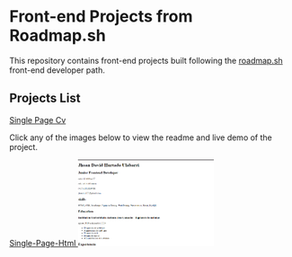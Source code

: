 # Front-end Projects from Roadmap.sh

This repository contains front-end projects built following the [roadmap.sh](https://roadmap.sh/) front-end developer path.

## Projects List

[Single Page Cv](https://roadmap.sh/projects/single-page-cv)

Click any of the images below to view the readme and live demo of the project.

<p align="left">
  <a href='Frontend Projects/Single-Page-Html'>Single-Page-Html
    <img width="48%" src="./assets/images/Single-page-html.png" alt="single page cv" />
  </a>
